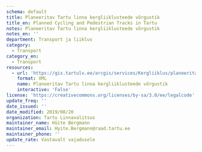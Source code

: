 ```yaml
---
schema: default
title: Planeeritav Tartu linna kergliiklusteede võrgustik
title_en: Planned Cycling and Pedestrian Tracks in Tartu
notes: Planeeritav Tartu linna kergliiklusteede võrgustik
notes_en: ''
department: Transport ja liiklus
category:
  - Transport
category_en:
  - Transport
resources:
  - url: 'https://gis.tartulv.ee/arcgis/services/Kergliiklus/planeeritavad/MapServer?wsdl'
    format: XML
    name: Planeeritav Tartu linna kergliiklusteede võrgustik
    interactive: 'False'
license: 'https://creativecommons.org/licenses/by-sa/3.0/ee/legalcode'
update_freq: ''
date_issued: ''
date_modified: 2019/08/20
organization: Tartu Linnavalitsus
maintainer_name: Hüite Bergmann
maintainer_email: Hyite.Bergmann@raad.tartu.ee
maintainer_phone: ''
update_rate: Vastavalt vajadusele
---
```

